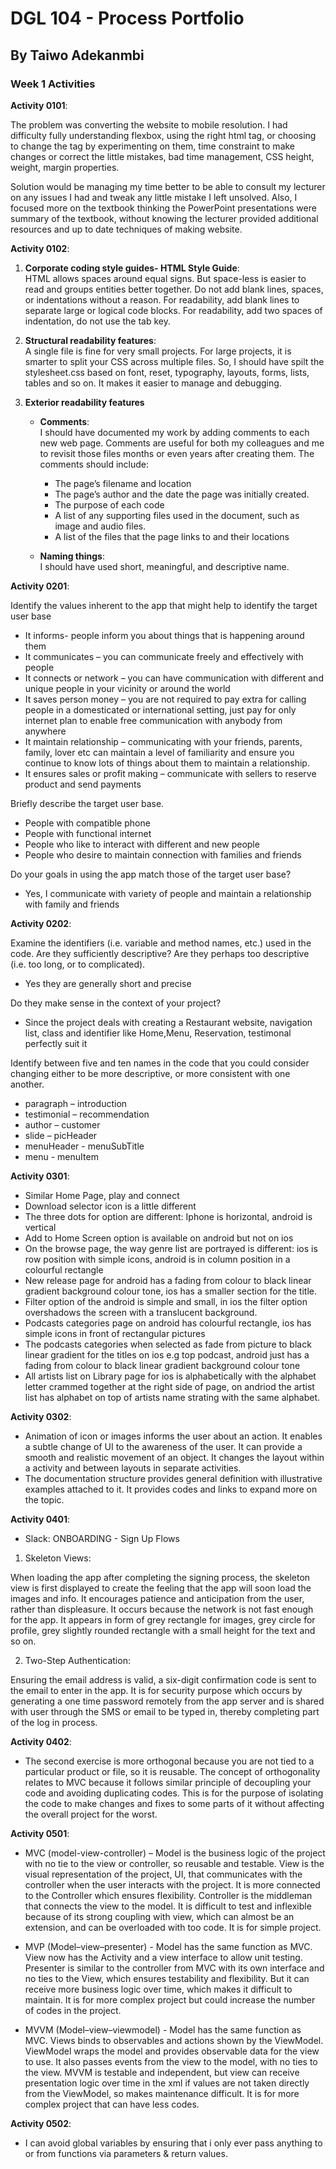 # DGL 104 - Process Portfolio
## By Taiwo Adekanmbi

### Week 1 Activities
**Activity 0101**: 

The problem was converting the website to mobile resolution. I had difficulty fully understanding flexbox, using the right html tag, or choosing to change the tag by experimenting on them, time constraint to make changes or correct the little mistakes, bad time management, CSS height, weight, margin properties.

Solution would be managing my time better to be able to consult my lecturer on any issues I had and tweak any little mistake I left unsolved. Also, I focused more on the textbook thinking the PowerPoint presentations were summary of the textbook, without knowing the lecturer provided additional resources and up to date techniques of making website.


**Activity 0102**: 
1. **Corporate coding style guides- HTML Style Guide**:  
HTML allows spaces around equal signs. But space-less is easier to read and groups entities better together.
Do not add blank lines, spaces, or indentations without a reason. For readability, add blank lines to separate large or logical code blocks. For readability, add two spaces of indentation, do not use the tab key.

2. **Structural readability features**:  
A single file is fine for very small projects. For large projects, it is smarter to split your CSS across multiple files. So, I should have spilt the stylesheet.css based on font, reset, typography, layouts, forms, lists, tables and so on. It makes it easier to manage and debugging.

3. **Exterior readability features**
    - **Comments**:  
    I should have documented my work by adding comments to each new web page. Comments are useful for both my colleagues and me to revisit those files months or even years after creating them. The comments should include:
        - The page’s filename and location
        - The page’s author and the date the page was initially created.
        - The purpose of each code
        - A list of any supporting files used in the document, such as image and audio files.
        - A list of the files that the page links to and their locations

    - **Naming things**:  
I should have used short, meaningful, and descriptive name.

**Activity 0201**:

Identify the values inherent to the app that might help to identify the target user base 
- It informs- people inform you about things that is happening around them
- It communicates – you can communicate freely and effectively with people
- It connects or network – you can have communication with different and unique people in your vicinity or around the world
- It saves person money – you are not required to pay extra for calling people in a domesticated or international setting, just pay for only internet plan to enable free communication with anybody from anywhere
- It maintain relationship – communicating with your friends, parents, family, lover etc can maintain a level of familiarity and ensure you continue to know lots of things about them to maintain a relationship.
- It ensures sales or profit making – communicate with sellers to reserve product and send payments

Briefly describe the target user base. 
- People with compatible phone
- People with functional internet
- People who like to interact with different and new people
- People who desire to maintain connection with families and friends

Do your goals in using the app match those of the target user base?
- Yes, I communicate with variety of people and maintain a relationship with family and friends

**Activity 0202**:

Examine the identifiers (i.e. variable and method names, etc.) used in the code. Are they sufficiently descriptive? Are they perhaps too descriptive (i.e. too long, or to complicated). 
- Yes they are generally short and precise

Do they make sense in the context of your project? 
- Since the project deals with creating a Restaurant website, navigation list, class and identifier like Home,Menu, Reservation, testimonal perfectly suit it

Identify between five and ten names in the code that you could consider changing either to be more descriptive, or more consistent with one another.
- paragraph – introduction
- testimonial – recommendation
- author – customer
- slide – picHeader
- menuHeader - menuSubTitle
- menu - menuItem

**Activity 0301**:
- Similar Home Page, play and connect
- Download selector icon is a little different
- The three dots for option are different: Iphone is horizontal, android is vertical
- Add to Home Screen option is available on android but not on ios
- On the browse page, the way genre list are portrayed is different: ios is row position with simple icons, android is in column position in a colourful rectangle
- New release page for android has a fading from colour to black linear gradient background colour tone, ios has a smaller section for the title.
- Filter option of the android is simple and small, in ios the filter option overshadows the screen with a translucent background.
- Podcasts categories page on android has colourful rectangle, ios has simple icons in front of rectangular pictures
- The podcasts categories when selected as fade from picture to black linear gradient for the titles on ios e.g top podcast, android just has a fading from colour to black linear gradient background colour tone
 - All artists list on Library page for ios is alphabetically with the alphabet letter crammed together at the right side of page, on andriod the artist list has alphabet on top of artists name strating with the same alphabet.

**Activity 0302**:
- Animation of icon or images informs the user about an action. It enables a subtle change of UI to the awareness of the user. It can provide a smooth and realistic movement of an object.  It changes the layout within a activity and between layouts in separate activities.
- The documentation structure provides general definition with illustrative examples attached to it. It provides codes and links to expand more on the topic.

**Activity 0401**:
- Slack: ONBOARDING - Sign Up Flows
1. Skeleton Views:

When loading the app after completing the signing process, the skeleton view is first displayed to create the feeling that the app will soon load the images and info. It encourages patience and anticipation from the user, rather than displeasure. It occurs because the network is not fast enough for the app. It appears in form of grey rectangle for images, grey circle for profile, grey slightly rounded rectangle with a small height for the text and so on. 

2. Two-Step Authentication:

Ensuring the email address is valid, a six-digit confirmation code is sent to the email to enter in the app. It is for security purpose which occurs by generating a one time password remotely from the app server and is shared with user through the SMS or email to be typed in, thereby completing part of the log in process. 

**Activity 0402**:

- The second exercise is more orthogonal because you are not tied to a particular product or file, so it is reusable. The concept of orthogonality relates to MVC because it follows similar principle of decoupling your code and avoiding duplicating codes. This is for the purpose of isolating the code to make changes and fixes to some parts of it without affecting the overall project for the worst.

**Activity 0501**:

- MVC (model-view-controller) – Model is the business logic of the project with no tie to the view or controller, so reusable and testable. View is the visual representation of the project, UI, that communicates with the controller when the user interacts with the project. It is more connected to the Controller which ensures flexibility. Controller is the middleman that connects the view to the model. It is difficult to test and inflexible because of its strong coupling with view, which can almost be an extension, and can be overloaded with too code. It is for simple project.

- MVP (Model–view–presenter) - Model has the same function as MVC. View now has the Activity and a view interface to allow unit testing. Presenter is similar to the controller from MVC with its own interface and no ties to the View, which ensures testability and flexibility. But it can receive more business logic over time, which makes it difficult to maintain. It is for more complex project but could increase the number of codes in the project.

- MVVM (Model–view–viewmodel) - Model has the same function as MVC. Views binds to observables and actions shown by the ViewModel. ViewModel wraps the model and provides observable data for the view to use. It also passes events from the view to the model, with no ties to the view. MVVM is testable and independent, but view can receive presentation logic over time in the xml if values are not taken directly from the ViewModel, so makes maintenance difficult. It is for more complex project that can have less codes.

**Activity 0502**:
- I can avoid global variables by ensuring that i only ever pass anything to or from functions via parameters & return values.
